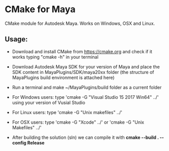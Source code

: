 # CMake for Maya

CMake module for Autodesk Maya. Works on Windows, OSX and Linux.

## Usage:
 - Download and install CMake from https://cmake.org and check if it works typing "cmake -h" in your terminal
 - Download Autodesk Maya SDK for your version of Maya and place the SDK content in MayaPlugins/SDK/maya20xx folder (the structure of MayaPlugins build environment is attached here)
 - Run a terminal and make ~/MayaPlugins/build folder as a current folder

- For Windows users: type 'cmake -G "Visual Studio 15 2017 Win64" ../' using your version of Vusial Studio
- For Linux users: type 'cmake -G "Unix makefiles" ../'
- For OSX users: type 'cmake -G "Xcode" ../' or 'cmake -G "Unix Makefiles" ../'

- After building the solution (sln) we can compile it with **cmake --build . --config Release**



